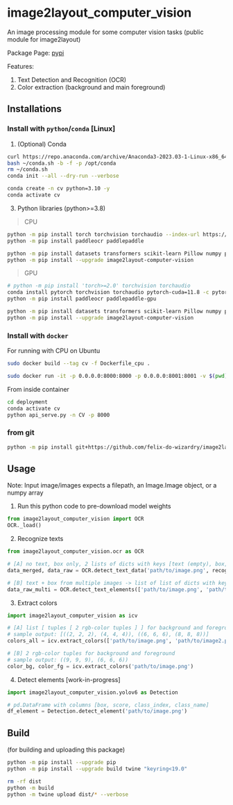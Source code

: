 # image2layout_computer_vision

An image processing module for some computer vision tasks (public module for image2layout)

Package Page: [pypi](https://pypi.org/project/image2layout-computer-vision/)

Features:

1. Text Detection and Recognition (OCR)
2. Color extraction (background and main foreground)

## Installations

### Install with `python`/`conda` [Linux]

1. (Optional) Conda

```bash
curl https://repo.anaconda.com/archive/Anaconda3-2023.03-1-Linux-x86_64.sh -o ~/conda.sh
bash ~/conda.sh -b -f -p /opt/conda
rm ~/conda.sh
conda init --all --dry-run --verbose

conda create -n cv python=3.10 -y
conda activate cv
```

3. Python libraries (python>=3.8)

> CPU
```bash
python -m pip install torch torchvision torchaudio --index-url https://download.pytorch.org/whl/cpu
python -m pip install paddleocr paddlepaddle

python -m pip install datasets transformers scikit-learn Pillow numpy pandas chardet
python -m pip install --upgrade image2layout-computer-vision
```

> GPU
```bash
# python -m pip install 'torch>=2.0' torchvision torchaudio
conda install pytorch torchvision torchaudio pytorch-cuda=11.8 -c pytorch -c nvidia -y
python -m pip install paddleocr paddlepaddle-gpu

python -m pip install datasets transformers scikit-learn Pillow numpy pandas chardet
python -m pip install --upgrade image2layout-computer-vision
```

### Install with `docker`
For running with CPU on Ubuntu
```bash
sudo docker build --tag cv -f Dockerfile_cpu .

sudo docker run -it -p 0.0.0.0:8000:8000 -p 0.0.0.0:8001:8001 -v $(pwd):/app cv bash

```

From inside container
```bash
cd deployment
conda activate cv
python api_serve.py -n CV -p 8000
```


### from git
```bash
python -m pip install git+https://github.com/felix-do-wizardry/image2layout-computer-vision.git
```

## Usage

Note: Input image/images expects a filepath, an Image.Image object, or a numpy array

1. Run this python code to pre-download model weights

```python
from image2layout_computer_vision import OCR
OCR._load()
```

2. Recognize texts

```python
from image2layout_computer_vision.ocr as OCR

# [A] no text, box only, 2 lists of dicts with keys [text (empty), box, score (empty)]
data_merged, data_raw = OCR.detect_text_data('path/to/image.png', recognition=False)

# [B] text + box from multiple images -> list of list of dicts with keys [text, box, score]
data_raw_multi = OCR.detect_text_elements(['path/to/image.png', 'path/to/image2.png'])

```

3. Extract colors
```python
import image2layout_computer_vision as icv

# [A] list [ tuples [ 2 rgb-color tuples ] ] for background and foreground
# sample output: [((2, 2, 2), (4, 4, 4)), ((6, 6, 6), (8, 8, 8))]
colors_all = icv.extract_colors(['path/to/image.png', 'path/to/image2.png'])

# [B] 2 rgb-color tuples for background and foreground
# sample output: ((9, 9, 9), (6, 6, 6))
color_bg, color_fg = icv.extract_colors('path/to/image.png')

```

4. Detect elements [work-in-progress]
```python
import image2layout_computer_vision.yolov6 as Detection

# pd.DataFrame with columns [box, score, class_index, class_name]
df_element = Detection.detect_element('path/to/image.png')

```


## Build
(for building and uploading this package)
```bash
python -m pip install --upgrade pip
python -m pip install --upgrade build twine "keyring<19.0"

rm -rf dist
python -m build
python -m twine upload dist/* --verbose
```

